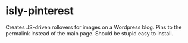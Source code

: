 isly-pinterest
==============

Creates JS-driven rollovers for images on a Wordpress blog.  Pins to the permalink instead of the main page. Should be stupid easy to install.